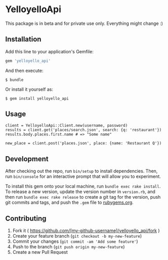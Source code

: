 # YelloyelloApi

This package is in beta and for private use only. Everything might change :)

## Installation

Add this line to your application's Gemfile:

```ruby
gem 'yelloyello_api'
```

And then execute:

    $ bundle

Or install it yourself as:

    $ gem install yelloyello_api

## Usage

    client = YelloyelloApi::Client.new(username, password)
    results = client.get('places/search.json', search: {q: 'restaurant'})
    results.body.places.first.name # => "Some name"

    new_place = client.post('places.json', place: {name: 'Restaurant Q'})

## Development

After checking out the repo, run `bin/setup` to install dependencies. Then, run `bin/console` for an interactive prompt that will allow you to experiment.

To install this gem onto your local machine, run `bundle exec rake install`. To release a new version, update the version number in `version.rb`, and then run `bundle exec rake release` to create a git tag for the version, push git commits and tags, and push the `.gem` file to [rubygems.org](https://rubygems.org).

## Contributing

1. Fork it ( https://github.com/[my-github-username]/yelloyello_api/fork )
2. Create your feature branch (`git checkout -b my-new-feature`)
3. Commit your changes (`git commit -am 'Add some feature'`)
4. Push to the branch (`git push origin my-new-feature`)
5. Create a new Pull Request
